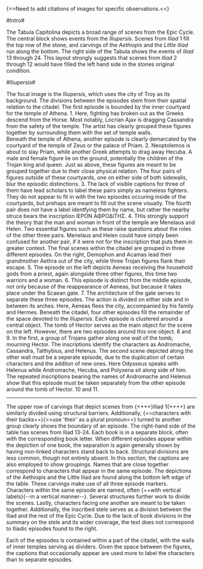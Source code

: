 {>>Need to add citations of images for specific observations.<<} 

#Intro#

The Tabula Capitolina depicts a broad range of scenes from the Epic Cycle. The central block shows events from the *Iliupersis*. Scenes from *Iliad* 1 fill the top row of the stone, and carvings of the *Aethiopis* and the *Little Iliad* run along the bottom. The right side of the Tabula shows the events of *Iliad* 13 through 24. This layout strongly suggests that scenes from *Iliad* 2 through 12 would have filled the left hand side in the stones original condition.

#Iliupersis#

The focal image is the *Iliupersis*, which uses the city of Troy as its background. The divisions between the episodes stem from their spatial relation to the citadel. The first episode is bounded by the inner courtyard for the temple of Athena. 1. Here, fighting has broken out as the Greeks descend from the Horse. Most notably, Locrian Ajax is dragging Cassandra from the safety of the temple. The artist has clearly grouped these figures together by surrounding them with the set of temple walls.  
Beneath the temple of Athena, another episode is clearly demarcated by the courtyard of the temple of Zeus or the palace of Priam. 2. Neoptolemos is about to slay Priam, while another Greek attempts to drag away Hecuba. A male and female figure lie on the ground, potentially the children of the Trojan king and queen. Just as above, these figures are meant to be grouped together due to their close physical relation. 
The four pairs of figures outside of these courtyards, one on either side of both sidewalls, blur the episodic distinctions. 3. The lack of visible captions for three of them have lead scholars to label these pairs simply as nameless fighters. They do not appear to fit in with the two episodes occuring inside of the courtyards, but prehaps are meant to fill out the scene visually. The fourth pair does not have a label identfying them by name, but rather the nearby struce bears the inscription ΙΕΡΟΝ ΑΦΡΟΔΙΤΗΣ. 4.  THis strongly support the theory that the man and woman in front of the temple are Menelaus and Helen. Two essential figures such as these raise questions about the roles of the other three pairs. Menelaus and Helen could have simply been confused for another pair, if it were not for the inscription that puts them in greater context. 
The final scenes within the citadel are grouped in three different episodes. On the right, Demophon and Acamas lead their grandmother Aethra out of the city, while three Trojan figures flank their escape. 5. The episode on the left depicts Aeneas receiving the household gods from a priest, again alongside three other figures, this time two warriors and a woman. 6. This episode is distinct from the middle episode, not only because of the reappearance of Aeneas, but because it takes place under the Scaean gate. 7. The architecture of the gate serves to separate these three episodes. The action is divided on either side and in between its arches. Here, Aeneas flees the city, accompanied by his family and Hermes. 
Beneath the citadel, four other episodes fill the remainder of the space devoted to the *Iliupersis*. Each episode is clustered around a central object. The tomb of Hector serves as the main object for the scene on the left. However, there are two episodes around this one object. 8 and 9. In the first, a group of Trojans gather along one wall of the tomb, mourning Hector. The inscriptions identify the characters as Andromache, Cassandra, Talthybius, and Helenus. The second scene depicted along the other wall must be a seperate episode, due to the duplication of certain characters and the additon of new ones. Here Odysseus speaks with Helenus while Andromache, Hecuba, and Polyxena sit along side of him. The repeated inscriptions bearing the names of Andromache and Helenus show that this episode must be taken separately from the other episode around the tomb of Hector. 10 and 11. 


_____________________________________
The upper row of carvings that depict scenes from {++++}Iliad 1{++++} are similarly divided using structural barriers. Additionally, {==characters with their backs==}{>>use 'their' as a plural pronoun<<} turned to another group clearly shows the boundary of an episode. The right-hand side of the table has scenes from Iliad 13-24. Each book is in a separate block, often with the corresponding book letter. When different episodes appear within the depiction of one book, the separation is again generally shown by having non-linked characters stand back to back. Structural divisions are less common, though not entirely absent. In this section, the captions are also employed to show groupings. Names that are close together correspond to characters that appear in the same episode.
The depictions of the Aethiopis and the Little Iliad are found along the bottom left edge of the table. These carvings make use of all three episode markers. Characters within the same episode are named, often {++with vertical labels}{--in a vertical manner--}. Several structures further work to divide the scenes. Lastly, characters facing one another are meant to be taken together.
Additionally, the inscribed stele serves as a division between the Iliad and the rest of the Epic Cycle. Due to the lack of book divisions in the summary on the stele and its wider coverage, the text does not correspond to Iliadic episodes found to the right.
 

Each of the episodes is contained within a part of the citadel, with the walls of inner temples serving as dividers. Given the space between the figures, the captions that occasionally appear are used more to label the characters than to separate episodes.
